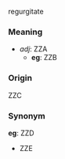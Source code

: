 regurgitate
### Meaning
+ _adj_: ZZA
    + __eg__: ZZB

### Origin

ZZC

### Synonym

__eg__: ZZD

+ ZZE



